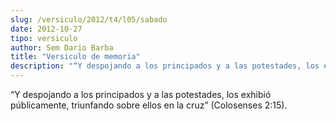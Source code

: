 ```yaml
---
slug: /versiculo/2012/t4/l05/sabado
date: 2012-10-27
tipo: versiculo
author: Sem Dario Barba
title: "Versiculo de memoria"
description: "“Y despojando a los principados y a las potestades, los exhibió públicamente,  triunfando sobre ellos en la cruz” (Colosenses 2:15)."
---
```


“Y despojando a los principados y a las potestades, los exhibió públicamente, triunfando sobre ellos en la cruz” (Colosenses 2:15).
